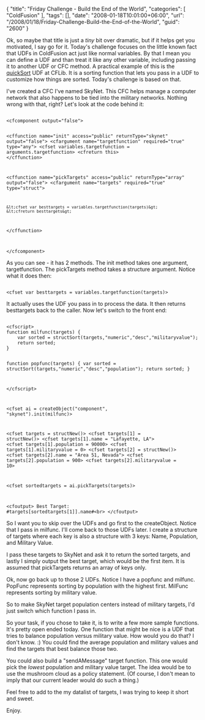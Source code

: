 {
	"title": "Friday Challenge - Build the End of the World",
	"categories": [
		"ColdFusion"
	],
	"tags": [],
	"date": "2008-01-18T10:01:00+06:00",
	"url": "/2008/01/18/Friday-Challenge-Build-the-End-of-the-World",
	"guid": "2600"
}

Ok, so maybe that title is just a <i>tiny</i> bit over dramatic, but if it helps get you motivated, I say go for it. Today's challenge focuses on the little known fact that UDFs in ColdFusion act just like normal variables. By that I mean you can define a UDF and than treat it like any other variable, including passing it to another UDF or CFC method. A practical example of this is the <a href="http://www.cflib.org/udf.cfm/quicksort">quickSort</a> UDF at CFLib. It is a sorting function that lets you pass in a UDF to customize how things are sorted. Today's challenge is based on that.
<!--more-->
I've created a CFC I've named SkyNet. This CFC helps manage a computer network that also happens to be tied into the military networks. Nothing wrong with that, right? Let's look at the code behind it:

<code>
&lt;cfcomponent output="false"&gt;

&lt;cffunction name="init" access="public" returnType="skynet" output="false"&gt;
	&lt;cfargument name="targetfunction" required="true" type="any"&gt;
	&lt;cfset variables.targetfunction = arguments.targetfunction&gt;
	&lt;cfreturn this&gt;
&lt;/cffunction&gt;

&lt;cffunction name="pickTargets" access="public" returnType="array" output="false"&gt;
	&lt;cfargument name="targets" required="true" type="struct"&gt;
	
	&lt;cfset var besttargets = variables.targetfunction(targets)&gt;
	&lt;cfreturn besttargets&gt;
&lt;/cffunction&gt;

&lt;/cfcomponent&gt;
</code>

As you can see - it has 2 methods. The init method takes one argument, targetfunction. The pickTargets method takes a structure argument. Notice what it does then:

<code>
&lt;cfset var besttargets = variables.targetfunction(targets)&gt;
</code>

It actually uses the UDF you pass in to process the data. It then returns besttargets back to the caller. Now let's switch to the front end:

<code>
&lt;cfscript&gt;
function milfunc(targets) {
	var sorted = structSort(targets,"numeric","desc","militaryvalue");
	return sorted;
}

function popfunc(targets) {
	var sorted = structSort(targets,"numeric","desc","population");
	return sorted;
}

&lt;/cfscript&gt;

&lt;cfset ai = createObject("component", "skynet").init(milfunc)&gt;

&lt;cfset targets = structNew()&gt;
&lt;cfset targets[1] = structNew()&gt;
&lt;cfset targets[1].name = "Lafayette, LA"&gt;
&lt;cfset targets[1].population = 90000&gt;
&lt;cfset targets[1].militaryvalue = 0&gt;
&lt;cfset targets[2] = structNew()&gt;
&lt;cfset targets[2].name = "Area 51, Nevada"&gt;
&lt;cfset targets[2].population = 900&gt;
&lt;cfset targets[2].militaryvalue = 10&gt;

&lt;cfset sortedtargets = ai.pickTargets(targets)&gt;

&lt;cfoutput&gt;
Best Target: #targets[sortedtargets[1]].name#&lt;br&gt;
&lt;/cfoutput&gt;
</code>

So I want you to skip over the UDFs and go first to the createObject. Notice that I pass in milfunc. I'll come back to those UDFs later. I create a structure of targets where each key is also a structure with 3 keys: Name, Population, and Military Value. 

I pass these targets to SkyNet and ask it to return the sorted targets, and lastly I simply output the best target, which would be the first item. It is assumed that pickTargets returns an array of keys only.

Ok, now go back up to those 2 UDFs. Notice I have a popfunc and milfunc. PopFunc represents sorting by population with the highest first. MilFunc represents sorting by military value.

So to make SkyNet target population centers instead of military targets, I'd just switch which function I pass in.

So your task, if you chose to take it, is to write a few more sample functions. It's pretty open ended today. One function that might be nice is a UDF that tries to balance population versus military value. How would you do that? I don't know. :) You could find the average population and military values and find the targets that best balance those two. 

You could also build a "sendAMessage" target function. This one would pick the <i>lowest</i> population and military value target. The idea would be to use the mushroom cloud as a policy statement. (Of course, I don't mean to imply that our current leader would do such a thing.)

Feel free to add to the my datalist of targets, I was trying to keep it short and sweet.

Enjoy.